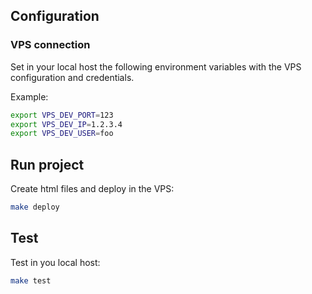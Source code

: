 ## Configuration

### VPS connection

Set in your local host the following environment variables with the VPS configuration and credentials.

Example:

```bash
export VPS_DEV_PORT=123
export VPS_DEV_IP=1.2.3.4
export VPS_DEV_USER=foo
```

## Run project

Create html files and deploy in the VPS:

```bash
make deploy
```

## Test

Test in you local host:

```bash
make test
```
